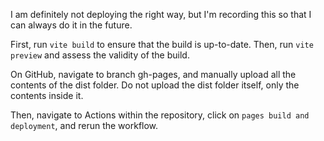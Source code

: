 I am definitely not deploying the right way, but I'm recording this so that I can always do it in the future.

First, run `vite build` to ensure that the build is up-to-date.
Then, run `vite preview` and assess the validity of the build. 

On GitHub, navigate to branch gh-pages, and manually upload all the contents
of the dist folder. Do not upload the dist folder itself, only the contents inside it. 

Then, navigate to Actions within the repository, click on `pages build and deployment`, and rerun the workflow.
